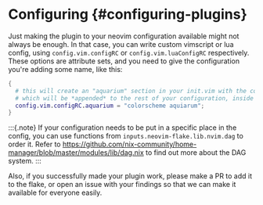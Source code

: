 # Configuring {#configuring-plugins}

Just making the plugin to your neovim configuration available might not always be enough.
In that case, you can write custom vimscript or lua config, using `config.vim.configRC` or `config.vim.luaConfigRC`
respectively. These options are attribute sets, and you need to give the configuration you're adding some name, like this:

```nix
{
  # this will create an "aquarium" section in your init.vim with the contents of your custom config
  # which will be *appended* to the rest of your configuration, inside your init.vim
  config.vim.configRC.aquarium = "colorscheme aquiarum";
}
```

:::{.note}
If your configuration needs to be put in a specific place in the config, you can use functions from
`inputs.neovim-flake.lib.nvim.dag` to order it.
Refer to https://github.com/nix-community/home-manager/blob/master/modules/lib/dag.nix to find out more about
the DAG system.
:::

Also, if you successfully made your plugin work, please make a PR to add it to the flake, or open an issue
with your findings so that we can make it available for everyone easily.
